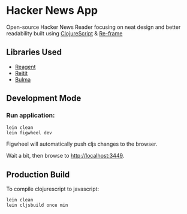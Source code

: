 # Hacker News App

Open-source Hacker News Reader focusing on neat design and better readability built using [ClojureScript](https://clojurescript.org) & [Re-frame](https://github.com/Day8/re-frame)

## Libraries Used
- [Reagent](https://reagent-project.github.io)
- [Reitit](https://metosin.github.io/reitit/)
- [Bulma](https://bulma.io)

## Development Mode

### Run application:

```
lein clean
lein figwheel dev
```

Figwheel will automatically push cljs changes to the browser.

Wait a bit, then browse to [http://localhost:3449](http://localhost:3449).

## Production Build


To compile clojurescript to javascript:

```
lein clean
lein cljsbuild once min
```
